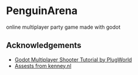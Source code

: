 # PenguinArena
online multiplayer party game made with godot

## Acknowledgements
* [Godot Multiplayer Shooter Tutorial by PlugWorld](https://www.youtube.com/playlist?list=PL6bQeQE-ybqDmGuN7Nz4ZbTAqyCMyEHQa)
* [Assests from kenney.nl](https://www.kenney.nl/)
